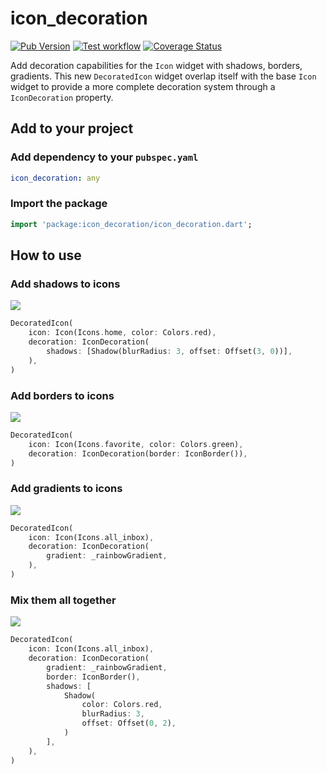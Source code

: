 # icon_decoration

[![Pub Version](https://img.shields.io/pub/v/icon_decoration)](https://pub.dev/packages/icon_decoration)
[![Test workflow](https://github.com/TesteurManiak/icon_decoration/actions/workflows/tests.yml/badge.svg)](https://github.com/TesteurManiak/icon_decoration/actions/workflows/tests.yml)
[![Coverage Status](https://coveralls.io/repos/github/TesteurManiak/icon_decoration/badge.svg?branch=main)](https://coveralls.io/github/TesteurManiak/icon_decoration?branch=main)

Add decoration capabilities for the `Icon` widget with shadows, borders, gradients. This new `DecoratedIcon` widget overlap itself with the base `Icon` widget to provide a more complete decoration system through a `IconDecoration` property.

## Add to your project

### Add dependency to your `pubspec.yaml`

```yaml
icon_decoration: any
```

### Import the package

```dart
import 'package:icon_decoration/icon_decoration.dart';
```

## How to use

### Add shadows to icons

![](https://github.com/TesteurManiak/icon_decoration/blob/main/screenshots/shadow_with_offset3_0.png)

```dart
DecoratedIcon(
    icon: Icon(Icons.home, color: Colors.red),
    decoration: IconDecoration(
        shadows: [Shadow(blurRadius: 3, offset: Offset(3, 0))],
    ),
)
```

### Add borders to icons

![](https://github.com/TesteurManiak/icon_decoration/blob/main/screenshots/border_with_colorized_icon.png)

```dart
DecoratedIcon(
    icon: Icon(Icons.favorite, color: Colors.green),
    decoration: IconDecoration(border: IconBorder()),
)
```

### Add gradients to icons

![](https://github.com/TesteurManiak/icon_decoration/blob/main/screenshots/base_gradient.png)

```dart
DecoratedIcon(
    icon: Icon(Icons.all_inbox),
    decoration: IconDecoration(
        gradient: _rainbowGradient,
    ),
)
```

### Mix them all together

![](https://github.com/TesteurManiak/icon_decoration/blob/main/screenshots/gradient_with_border_and_shadow.png)

```dart
DecoratedIcon(
    icon: Icon(Icons.all_inbox),
    decoration: IconDecoration(
        gradient: _rainbowGradient,
        border: IconBorder(),
        shadows: [
            Shadow(
                color: Colors.red,
                blurRadius: 3,
                offset: Offset(0, 2),
            )
        ],
    ),
)
```

